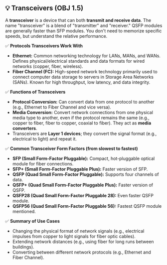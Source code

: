 ## 💡 Transceivers (OBJ 1.5)

A **transceiver** is a device that can both **transmit and receive data**. The name "transceiver" is a blend of "transmitter" and "receiver." QSFP modules are generally faster than SFP modules. You don't need to memorize specific speeds, but understand the relative performance.

✅ **Protocols Transceivers Work With**
- **Ethernet:** Common networking technology for LANs, MANs, and WANs. Defines physical/electrical standards and data formats for wired networks (copper, fiber, wireless).
- **Fiber Channel (FC):** High-speed network technology primarily used to connect computer data storage to servers in Storage Area Networks (SANs). Known for high throughput, low latency, and data integrity.

✅ **Functions of Transceivers**
- **Protocol Conversion:** Can convert data from one protocol to another (e.g., Ethernet to Fiber Channel and vice versa).
- **Media Conversion:** Convert network connections from one physical media type to another, even if the protocol remains the same (e.g., copper to fiber, fiber to copper, coaxial to fiber). They act as **media converters**.
- Transceivers are **Layer 1 devices**; they convert the signal format (e.g., electrical to light) and repeat it.

✅ **Common Transceiver Form Factors (from slowest to fastest)**
- **SFP (Small Form-Factor Pluggable):** Compact, hot-pluggable optical module for fiber connections.
- **SFP+ (Small Form-Factor Pluggable Plus):** Faster version of SFP.
- **QSFP (Quad Small Form-Factor Pluggable):** Supports four channels of data.
- **QSFP+ (Quad Small Form-Factor Pluggable Plus):** Faster version of QSFP.
- **QSFP28 (Quad Small Form-Factor Pluggable 28):** Even faster QSFP module.
- **QSFP56 (Quad Small Form-Factor Pluggable 56):** Fastest QSFP module mentioned.

✅ **Summary of Use Cases**
- Changing the physical format of network signals (e.g., electrical impulses from copper to light signals for fiber optic cables).
- Extending network distances (e.g., using fiber for long runs between buildings).
- Converting between different network protocols (e.g., Ethernet and Fiber Channel).